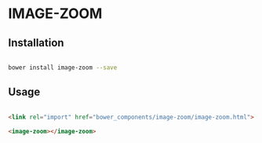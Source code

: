 # IMAGE-ZOOM



## Installation

``` bash

bower install image-zoom --save

```

## Usage

```html

<link rel="import" href="bower_components/image-zoom/image-zoom.html">

<image-zoom></image-zoom>

```




